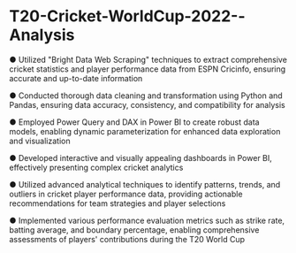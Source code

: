 # T20-Cricket-WorldCup-2022--Analysis

● Utilized "Bright Data Web Scraping" techniques to extract comprehensive cricket statistics and player performance data from ESPN Cricinfo, ensuring accurate and up-to-date information

● Conducted thorough data cleaning and transformation using Python and Pandas, ensuring data accuracy, consistency, and compatibility for analysis

● Employed Power Query and DAX in Power BI to create robust data models, enabling dynamic parameterization for enhanced data exploration and visualization

● Developed interactive and visually appealing dashboards in Power BI, effectively presenting complex cricket analytics 

● Utilized advanced analytical techniques to identify patterns, trends, and outliers in cricket player performance data, providing actionable recommendations for team strategies and player selections

● Implemented various performance evaluation metrics such as strike rate, batting average, and boundary percentage, enabling comprehensive assessments of players' contributions during the T20 World Cup
